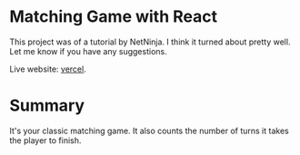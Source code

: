 # Matching Game with React

This project was of a tutorial by NetNinja. I think it turned about pretty well. Let me know if you have any suggestions.

Live website: [vercel](https://memory-game-react-mu.vercel.app/).

# Summary
It's your classic matching game. It also counts the number of turns it takes the player to finish. 




